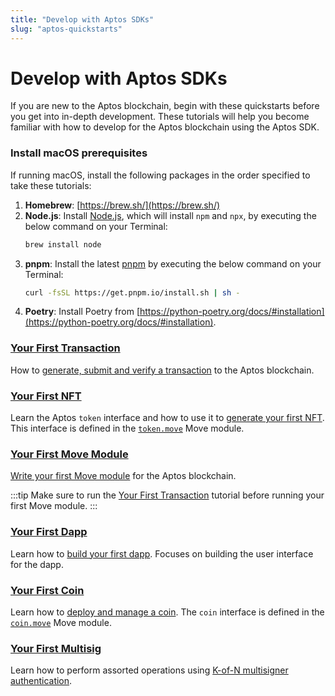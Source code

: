 ```yaml
---
title: "Develop with Aptos SDKs"
slug: "aptos-quickstarts"
---
```


# Develop with Aptos SDKs

If you are new to the Aptos blockchain, begin with these quickstarts before you get into in-depth development. These tutorials will help you become familiar with how to develop for the Aptos blockchain using the Aptos SDK.

### Install macOS prerequisites

If running macOS, install the following packages in the order specified to take these tutorials:

1. **Homebrew**: [https://brew.sh/](https://brew.sh/)
1. **Node.js**: Install [Node.js](https://nodejs.org/en/download/), which will install `npm` and `npx`, by executing the below command on your Terminal:
    ```bash
    brew install node
    ```
1. **pnpm**: Install the latest [pnpm](https://pnpm.io/) by executing the below command on your Terminal:
    ```bash
    curl -fsSL https://get.pnpm.io/install.sh | sh -
    ```
1. **Poetry**: Install Poetry from [https://python-poetry.org/docs/#installation](https://python-poetry.org/docs/#installation).

### [Your First Transaction](first-transaction.md)

How to [generate, submit and verify a transaction](first-transaction.md) to the Aptos blockchain.

### [Your First NFT](your-first-nft.md)

Learn the Aptos `token` interface and how to use it to [generate your first NFT](your-first-nft.md). This interface is defined in the [`token.move`](https://github.com/aptos-labs/aptos-core/blob/main/aptos-move/framework/aptos-token/sources/token.move) Move module.

### [Your First Move Module](first-move-module.md)

[Write your first Move module](first-move-module.md) for the Aptos blockchain.

:::tip
Make sure to run the [Your First Transaction](first-transaction.md) tutorial before running your first Move module.
:::

### [Your First Dapp](first-dapp.md)

Learn how to [build your first dapp](first-dapp.md). Focuses on building the user interface for the dapp.

### [Your First Coin](first-coin.md)

Learn how to [deploy and manage a coin](first-coin.md). The `coin` interface is defined in the [`coin.move`](https://github.com/aptos-labs/aptos-core/blob/main/aptos-move/framework/aptos-framework/sources/coin.move) Move module.


### [Your First Multisig](your-first-multisig)

Learn how to perform assorted operations using [K-of-N multisigner authentication](../concepts/accounts#multisigner-authentication).